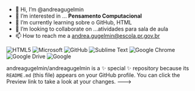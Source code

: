 - 👋 Hi, I’m @andreagugelmin
- 👀 I’m interested in ... **Pensamento Computacional**
- 🌱 I’m currently learning sobre o GitHub, HTML
- 💞️ I’m looking to collaborate on ...atividades para sala de aula
- 📫 How to reach me a andrea.gugelmin@escola.pr.gov.br

![HTML5](https://img.shields.io/badge/html5-%23E34F26.svg?style=for-the-badge&logo=html5&logoColor=white)
![Microsoft](https://img.shields.io/badge/Microsoft-0078D4?style=for-the-badge&logo=microsoft&logoColor=white)
![GitHub](https://img.shields.io/badge/github-%23121011.svg?style=for-the-badge&logo=github&logoColor=white)
![Sublime Text](https://img.shields.io/badge/sublime_text-%23575757.svg?style=for-the-badge&logo=sublime-text&logoColor=important)
![Google Chrome](https://img.shields.io/badge/Google%20Chrome-4285F4?style=for-the-badge&logo=GoogleChrome&logoColor=white)
![Google Drive](https://img.shields.io/badge/Google%20Drive-4285F4?style=for-the-badge&logo=googledrive&logoColor=white)
![Google](https://img.shields.io/badge/google-4285F4?style=for-the-badge&logo=google&logoColor=white)

andreagugelmin/andreagugelmin is a ✨ special ✨ repository because its `README.md` (this file) appears on your GitHub profile.
You can click the Preview link to take a look at your changes.
--->

